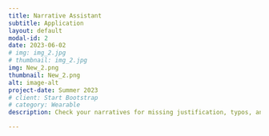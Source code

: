 ```yaml
---
title: Narrative Assistant
subtitle: Application
layout: default
modal-id: 2
date: 2023-06-02
# img: img_2.jpg
# thumbnail: img_2.jpg
img: New_2.png
thumbnail: New_2.png
alt: image-alt
project-date: Summer 2023
# client: Start Bootstrap
# category: Wearable
description: Check your narratives for missing justification, typos, and other errors. Receive specific suggestions for improvement.

---
```

